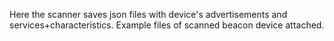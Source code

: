Here the scanner saves json files with device's advertisements and services+characteristics.
Example files of scanned beacon device attached.
